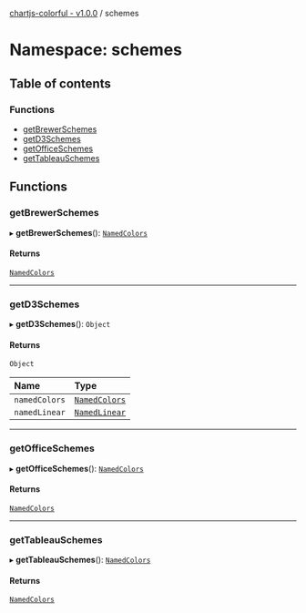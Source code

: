 [chartjs-colorful - v1.0.0](../README.md) / schemes

# Namespace: schemes

## Table of contents

### Functions

- [getBrewerSchemes](schemes.md#getbrewerschemes)
- [getD3Schemes](schemes.md#getd3schemes)
- [getOfficeSchemes](schemes.md#getofficeschemes)
- [getTableauSchemes](schemes.md#gettableauschemes)

## Functions

### getBrewerSchemes

▸ **getBrewerSchemes**(): [`NamedColors`](../README.md#namedcolors)

#### Returns

[`NamedColors`](../README.md#namedcolors)

___

### getD3Schemes

▸ **getD3Schemes**(): `Object`

#### Returns

`Object`

| Name | Type |
| :------ | :------ |
| `namedColors` | [`NamedColors`](../README.md#namedcolors) |
| `namedLinear` | [`NamedLinear`](../README.md#namedlinear) |

___

### getOfficeSchemes

▸ **getOfficeSchemes**(): [`NamedColors`](../README.md#namedcolors)

#### Returns

[`NamedColors`](../README.md#namedcolors)

___

### getTableauSchemes

▸ **getTableauSchemes**(): [`NamedColors`](../README.md#namedcolors)

#### Returns

[`NamedColors`](../README.md#namedcolors)
